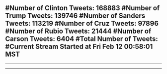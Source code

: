 #Number of Clinton Tweets: 168883
#Number of Trump Tweets: 139746
#Number of Sanders Tweets: 113219
#Number of Cruz Tweets: 97896
#Number of Rubio Tweets: 21444
#Number of Carson Tweets: 6404
#Total Number of Tweets:  
#Current Stream Started at Fri Feb 12 00:58:01 MST
---
---
---
